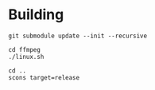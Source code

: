# Building

```
git submodule update --init --recursive

cd ffmpeg
./linux.sh

cd ..
scons target=release
```
